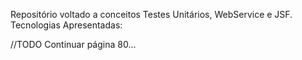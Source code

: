 Repositório voltado a conceitos Testes Unitários, WebService e JSF. Tecnologias Apresentadas:

//TODO
Continuar página 80...
